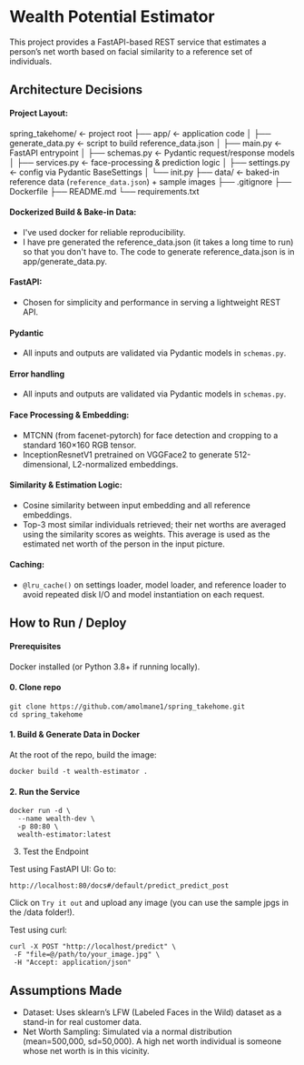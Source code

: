 # Wealth Potential Estimator

This project provides a FastAPI-based REST service that estimates a person’s net worth based on facial similarity to a reference set of individuals.

## Architecture Decisions

#### Project Layout:

spring_takehome/ ← project root
├── app/ ← application code
│ ├── generate_data.py ← script to build reference_data.json
│ ├── main.py ← FastAPI entrypoint
│ ├── schemas.py ← Pydantic request/response models
│ ├── services.py ← face-processing & prediction logic
│ ├── settings.py ← config via Pydantic BaseSettings
│ └── init.py
├── data/ ← baked-in reference data (`reference_data.json`) + sample images
├── .gitignore
├── Dockerfile
├── README.md
└── requirements.txt

#### Dockerized Build & Bake-in Data:

- I've used docker for reliable reproducibility.
- I have pre generated the reference_data.json (it takes a long time to run) so that you don't have to. The code to generate reference_data.json is in app/generate_data.py.

#### FastAPI:

- Chosen for simplicity and performance in serving a lightweight REST API.

#### Pydantic

- All inputs and outputs are validated via Pydantic models in `schemas.py`.

#### Error handling

- All inputs and outputs are validated via Pydantic models in `schemas.py`.

#### Face Processing & Embedding:

- MTCNN (from facenet-pytorch) for face detection and cropping to a standard 160×160 RGB tensor.
- InceptionResnetV1 pretrained on VGGFace2 to generate 512-dimensional, L2-normalized embeddings.

#### Similarity & Estimation Logic:

- Cosine similarity between input embedding and all reference embeddings.
- Top-3 most similar individuals retrieved; their net worths are averaged using the similarity scores as weights. This average is used as the estimated net worth of the person in the input picture.

#### Caching:

- `@lru_cache()` on settings loader, model loader, and reference loader to avoid repeated disk I/O and model instantiation on each request.

## How to Run / Deploy

#### Prerequisites

Docker installed (or Python 3.8+ if running locally).

#### 0. Clone repo

```
git clone https://github.com/amolmane1/spring_takehome.git
cd spring_takehome
```

#### 1. Build & Generate Data in Docker

At the root of the repo, build the image:

```
docker build -t wealth-estimator .
```

#### 2. Run the Service

```
docker run -d \
  --name wealth-dev \
  -p 80:80 \
  wealth-estimator:latest
```

3. Test the Endpoint

Test using FastAPI UI:
Go to:

```
http://localhost:80/docs#/default/predict_predict_post
```

Click on `Try it out` and upload any image (you can use the sample jpgs in the /data folder!).

Test using curl:

```
curl -X POST "http://localhost/predict" \
 -F "file=@/path/to/your_image.jpg" \
 -H "Accept: application/json"
```

## Assumptions Made

- Dataset: Uses sklearn’s LFW (Labeled Faces in the Wild) dataset as a stand-in for real customer data.
- Net Worth Sampling: Simulated via a normal distribution (mean=500,000, sd=50,000). A high net worth individual is someone whose net worth is in this vicinity.
